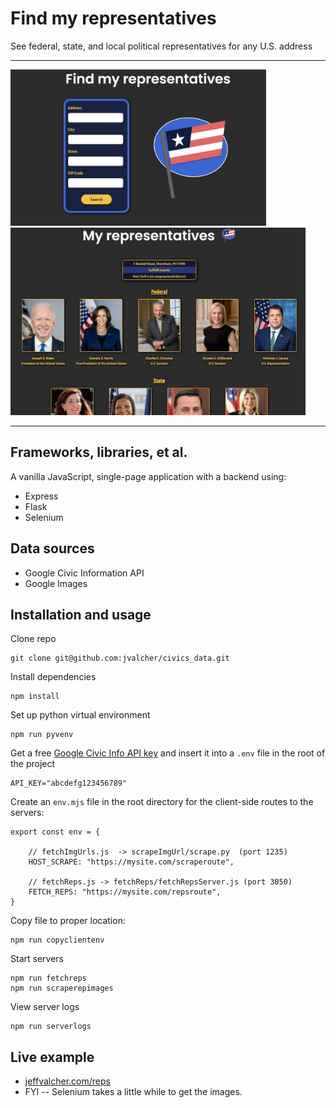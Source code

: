 # Find my representatives
See federal, state, and local political representatives for any U.S. address

<hr>
<img src='src/public/static/images/readme1.png' height='250px'>
<br>
<img src='src/public/static/images/readme2.png' height='300px'>
<hr>

## Frameworks, libraries, et al.
A vanilla JavaScript, single-page application with a backend using:
- Express
- Flask
- Selenium

## Data sources
- Google Civic Information API
- Google Images

## Installation and usage
Clone repo
```
git clone git@github.com:jvalcher/civics_data.git
```
Install dependencies
```
npm install
```
Set up python virtual environment
```
npm run pyvenv
```
Get a free [Google Civic Info API key](https://developers.google.com/civic-information/docs/using_api) and insert it into a `.env` file in the root of the project
```
API_KEY="abcdefg123456789"
```
Create an `env.mjs` file in the root directory for the client-side routes to the servers:
```
export const env = {

    // fetchImgUrls.js  -> scrapeImgUrl/scrape.py  (port 1235)
    HOST_SCRAPE: "https://mysite.com/scraperoute", 

    // fetchReps.js -> fetchReps/fetchRepsServer.js (port 3050)
    FETCH_REPS: "https://mysite.com/repsroute",    
}
```
Copy file to proper location:
```
npm run copyclientenv
```
Start servers
```
npm run fetchreps
npm run scraperepimages
```
View server logs
```
npm run serverlogs
```
## Live example
- [jeffvalcher.com/reps](https://jeffvalcher.com/reps)  
- FYI -- Selenium takes a little while to get the images.